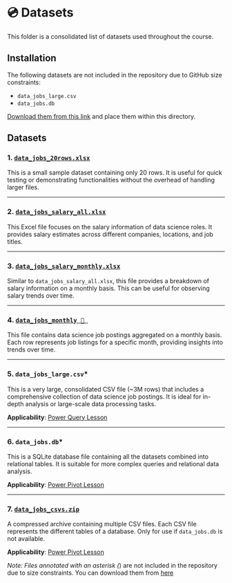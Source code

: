 # 💿 Datasets

This folder is a consolidated list of datasets used throughout the course.

## Installation
The following datasets are not included in the repository due to GitHub size constraints:
- `data_jobs_large.csv`
- `data_jobs.db`  

[Download them from this link](https://lukeb.co/excel_big_files) and place them within this directory.

## Datasets

### 1. [`data_jobs_20rows.xlsx`](0_Resources/Datasets/data_jobs_20rows.xlsx)
This is a small sample dataset containing only 20 rows. It is useful for quick testing or demonstrating functionalities without the overhead of handling larger files.

---

### 2. [`data_jobs_salary_all.xlsx`](0_Resources/Datasets/data_jobs_salary_all.xlsx)
This Excel file focuses on the salary information of data science roles. It provides salary estimates across different companies, locations, and job titles.

---

### 3. [`data_jobs_salary_monthly.xlsx`](0_Resources/Datasets/data_jobs_salary_monthly.xlsx)
Similar to `data_jobs_salary_all.xlsx`, this file provides a breakdown of salary information on a monthly basis. This can be useful for observing salary trends over time.

---

### 4. [`data_jobs_monthly 📂 `](0_Resources/Datasets/data_jobs_monthly/)
This file contains data science job postings aggregated on a monthly basis. Each row represents job listings for a specific month, providing insights into trends over time.

---

### 5. `data_jobs_large.csv`*
This is a very large, consolidated CSV file (~3M rows) that includes a comprehensive collection of data science job postings. It is ideal for in-depth analysis or large-scale data processing tasks.

**Applicability**: [Power Query Lesson](../../7_Power_Query/)

---

### 6. `data_jobs.db`*
This is a SQLite database file containing all the datasets combined into relational tables. It is suitable for more complex queries and relational data analysis.

**Applicability**: [Power Pivot Lesson](../../8_Power_Pivot/)

---

### 7. [`data_jobs_csvs.zip`](0_Resources/Datasets/data_jobs_csvs.zip)
A compressed archive containing multiple CSV files. Each CSV file represents the different tables of a database. Only for use if `data_jobs.db` is not available.

**Applicability**: [Power Pivot Lesson](../../8_Power_Pivot/)

*Note: Files annotated with an asterisk (*) are not included in the repository due to size constraints. You can download them from [here](https://lukeb.co/excel_big_files)